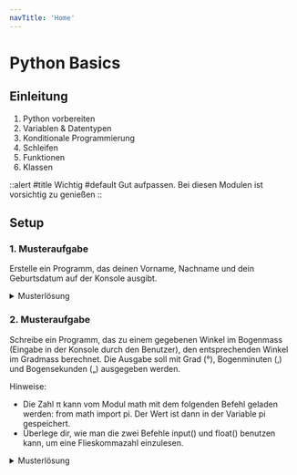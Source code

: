 ```yaml
---
navTitle: 'Home'
---
```


# Python Basics


## Einleitung

1. Python vorbereiten
2. Variablen & Datentypen
3. Konditionale Programmierung
4. Schleifen
5. Funktionen
6. Klassen

::alert
#title
Wichtig
#default
Gut aufpassen. Bei diesen Modulen ist vorsichtig zu genießen
::

## Setup

### 1. Musteraufgabe

Erstelle ein Programm, das deinen Vorname, Nachname und dein Geburtsdatum auf der Konsole ausgibt.

<details>
  <summary>Musterlösung</summary>
  
```py
    print("Hallo Welt!")
    print("Ich heisse Guido van Rossum, ich bin am 31. Januar 1956 geboren \
    und bin der Autor der Programmiersprache Python!")
```
</details>

### 2. Musteraufgabe

Schreibe ein Programm, das zu einem gegebenen Winkel im Bogenmass (Eingabe in der Konsole durch den Benutzer), den entsprechenden Winkel im Gradmass berechnet. Die Ausgabe soll mit Grad (°), Bogenminuten (‚) und Bogensekunden („) ausgegeben werden.

Hinweise:
- Die Zahl π
 kann vom Modul math mit dem folgenden Befehl geladen werden: from math import pi. Der Wert ist dann in der Variable pi gespeichert.
- Überlege dir, wie man die zwei Befehle input() und float() benutzen kann, um eine Flieskommazahl einzulesen.

<details>
  <summary>Musterlösung</summary>
  
```py
# Wir brauchen die Zahl pi von der Library "math"
from math import pi

rad = float(input("Winkel in Bogenmass eingeben: "))
deg = rad*180.0/pi
grad = int(deg)
bogenmin = int((deg - grad)*60)
bogenmin = ((deg - grad)*60 - bogenmin)*60
print(rad, " rad = ", grad, "°", bogenmin, "'", bogenmin, "\"", sep = "")
```
</details>

